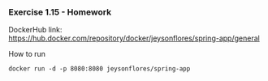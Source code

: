### Exercise 1.15 - Homework

DockerHub link: https://hub.docker.com/repository/docker/jeysonflores/spring-app/general

How to run

```shell
docker run -d -p 8080:8080 jeysonflores/spring-app
```

